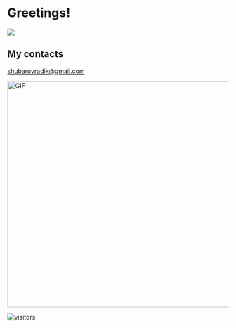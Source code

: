   # Greetings! #
  ![](content/neon.gif) 
  
  
  ## My contacts
  <shubarovradik@gmail.com>
  
<img hight="400" width="514" alt="GIF"  src="https://github.com/RadikShubarov/RadikShubarov/blob/main/content/teambuilding.gif">

![visitors](https://visitor-badge.laobi.icu/badge?page_id=RadikShubarov.1)
